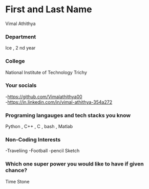 # First and Last Name
Vimal Athithya

### Department
Ice , 2 nd year

### College
National Institute of Technology Trichy

### Your socials
-https://github.com/Vimalathithya00  
-https://in.linkedin.com/in/vimal-athithya-354a272


### Programing langauges and tech stacks you know
Python , C++ , C , bash , Matlab


### Non-Coding Interests

-Traveliing
-Football
-pencil Sketch

### Which one super power you would like to have if given chance?
Time Stone
